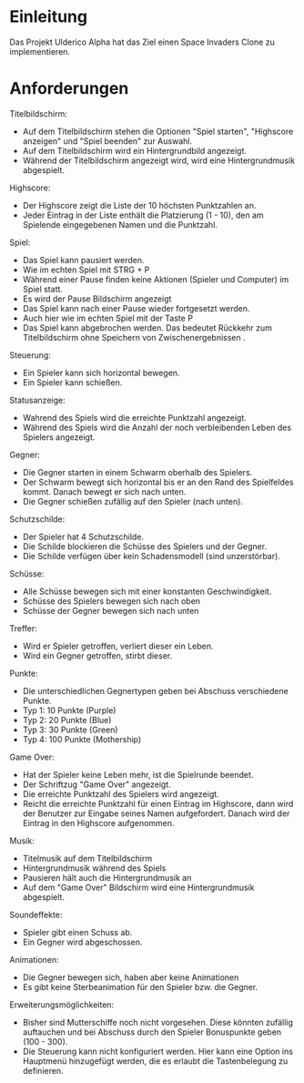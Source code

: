 # Einleitung #

Das Projekt Ulderico Alpha hat das Ziel einen Space Invaders Clone zu implementieren.


# Anforderungen #

Titelbildschirm:
  * Auf dem Titelbildschirm stehen die Optionen "Spiel starten", "Highscore anzeigen" und "Spiel beenden" zur Auswahl.
  * Auf dem Titelbildschirm wird ein Hintergrundbild angezeigt.
  * Während der Titelbildschirm angezeigt wird, wird eine Hintergrundmusik abgespielt.

Highscore:
  * Der Highscore zeigt die Liste der 10 höchsten Punktzahlen an.
  * Jeder Eintrag in der Liste enthält die Platzierung (1 - 10), den am Spielende eingegebenen Namen und die Punktzahl.

Spiel:
  * Das Spiel kann pausiert werden.
  * Wie im echten Spiel mit STRG + P
  * Während einer Pause finden keine Aktionen (Spieler und Computer) im Spiel statt.
  * Es wird der Pause Bildschirm angezeigt
  * Das Spiel kann nach einer Pause wieder fortgesetzt werden.
  * Auch hier wie im echten Spiel mit der Taste P
  * Das Spiel kann abgebrochen werden. Das bedeutet Rückkehr zum Titelbildschirm ohne Speichern von Zwischenergebnissen .

Steuerung:
  * Ein Spieler kann sich horizontal bewegen.
  * Ein Spieler kann schießen.

Statusanzeige:
  * Wahrend des Spiels wird die erreichte Punktzahl angezeigt.
  * Während des Spiels wird die Anzahl der noch verbleibenden Leben des Spielers angezeigt.

Gegner:
  * Die Gegner starten in einem Schwarm oberhalb des Spielers.
  * Der Schwarm bewegt sich horizontal bis er an den Rand des Spielfeldes kommt. Danach bewegt er sich nach unten.
  * Die Gegner schießen zufällig auf den Spieler (nach unten).

Schutzschilde:
  * Der Spieler hat 4 Schutzschilde.
  * Die Schilde blockieren die Schüsse des Spielers und der Gegner.
  * Die Schilde verfügen über kein Schadensmodell (sind unzerstörbar).

Schüsse:
  * Alle Schüsse bewegen sich mit einer konstanten Geschwindigkeit.
  * Schüsse des Spielers bewegen sich nach oben
  * Schüsse der Gegner bewegen sich nach unten

Treffer:
  * Wird er Spieler getroffen, verliert dieser ein Leben.
  * Wird ein Gegner getroffen, stirbt dieser.

Punkte:
  * Die unterschiedlichen Gegnertypen geben bei Abschuss verschiedene Punkte.
  * Typ 1: 10 Punkte (Purple)
  * Typ 2: 20 Punkte (Blue)
  * Typ 3: 30 Punkte (Green)
  * Typ 4: 100 Punkte (Mothership)

Game Over:
  * Hat der Spieler keine Leben mehr, ist die Spielrunde beendet.
  * Der Schriftzug "Game Over" angezeigt.
  * Die erreichte Punktzahl des Spielers wird angezeigt.
  * Reicht die erreichte Punktzahl für einen Eintrag im Highscore, dann wird der Benutzer zur Eingabe seines Namen aufgefordert. Danach wird der Eintrag in den Highscore aufgenommen.

Musik:
  * Titelmusik auf dem Titelbildschirm
  * Hintergrundmusik während des Spiels
  * Pausieren hält auch die Hintergrundmusik an
  * Auf dem "Game Over" Bildschirm wird eine Hintergrundmusik abgespielt.

Soundeffekte:
  * Spieler gibt einen Schuss ab.
  * Ein Gegner wird abgeschossen.

Animationen:
  * Die Gegner bewegen sich, haben aber keine Animationen
  * Es gibt keine Sterbeanimation für den Spieler bzw. die Gegner.

Erweiterungsmöglichkeiten:
  * Bisher sind Mutterschiffe noch nicht vorgesehen. Diese könnten zufällig auftauchen und bei Abschuss durch den Spieler Bonuspunkte geben (100 - 300).
  * Die Steuerung kann nicht konfiguriert werden. Hier kann eine Option ins Hauptmenü hinzugefügt werden, die es erlaubt die Tastenbelegung zu definieren.